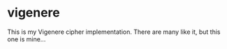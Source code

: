 # vigenere
This is my Vigenere cipher implementation. There are many like it, but this one is mine...
